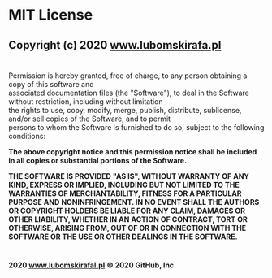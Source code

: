 # **MIT License**

## **Copyright (c) 2020 www.lubomskirafa.pl**

#

Permission is hereby granted, free of charge, to any person obtaining a copy of this software and<br /> 
associated documentation files (the "Software"), to deal in the Software without restriction, including without limitation<br />
the rights to use, copy, modify, merge, publish, distribute, sublicense, and/or sell copies of the Software, and to permit<br /> persons to whom the Software is furnished to do so, subject to the following conditions:<br />

**The above copyright notice and this permission notice shall be included in all copies or substantial portions of the Software.**

**THE SOFTWARE IS PROVIDED "AS IS", WITHOUT WARRANTY OF ANY KIND, EXPRESS OR IMPLIED, INCLUDING BUT NOT LIMITED TO THE WARRANTIES OF MERCHANTABILITY, FITNESS FOR A PARTICULAR PURPOSE AND NONINFRINGEMENT. IN NO EVENT SHALL THE AUTHORS OR COPYRIGHT HOLDERS BE LIABLE FOR ANY CLAIM, DAMAGES OR OTHER LIABILITY, WHETHER IN AN ACTION OF CONTRACT, TORT OR OTHERWISE, ARISING FROM, OUT OF OR IN CONNECTION WITH THE SOFTWARE OR THE USE OR OTHER DEALINGS IN THE SOFTWARE.**

#


**2020 www.lubomskirafal.pl**
**© 2020 GitHub, Inc.**